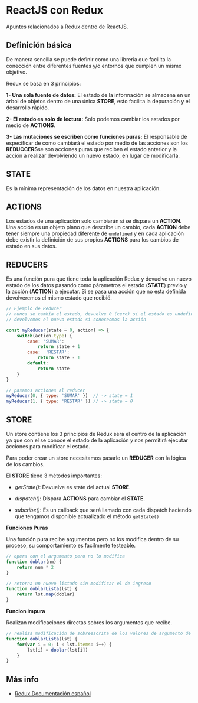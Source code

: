 # ReactJS con Redux

Apuntes relacionados a Redux dentro de ReactJS.

## Definición básica

De manera sencilla se puede definir como una libreria que facilita la conección entre diferentes fuentes y/o entornos que cumplen un mismo objetivo.

Redux se basa en 3 principios: 

**1- Una sola fuente de datos:** El estado de la información se almacena en un árbol de objetos dentro de una única **STORE**, esto facilita la depuración y el desarrollo rápido.

**2- El estado es solo de lectura:** Solo podemos cambiar los estados por medio de **ACTIONS**.

**3- Las mutaciones se escriben como funciones puras:** El responsable de especificar de como cambiará el estado por medio de las acciones son los **REDUCCERS**se son acciones puras que reciben el estado anterior y la acción a realizar devolviendo un nuevo estado, en lugar de modificarla.

## STATE

Es la mínima representación de los datos en nuestra aplicación.

## ACTIONS

Los estados de una aplicación solo cambiarán si se dispara un **ACTION**. Una acción es un objeto plano que describe un cambio, cada **ACTION** debe tener siempre una propiedad diferente de `undefined` y en cada aplicación debe existir la definición de sus propios **ACTIONS** para los cambios de estado en sus datos.

## REDUCERS

Es una función pura que tiene toda la aplicación Redux y devuelve un nuevo estado de los datos pasando como párametros el estado (**STATE**) previo y la acción (**ACTION**) a ejecutar. Si se pasa una acción que no esta definida devolveremos el mismo estado que recibió.

```js
// Ejemplo de Reducer
// nunca se cambia el estado, devuelve 0 (cero) si el estado es undefined
// devolvemos el nuevo estado si conoceomos la acción

const myReducer(state = 0, action) => {
    switch(action.type) {
        case: 'SUMAR':
            return state + 1
        case:  'RESTAR':
            return state - 1
        default: 
            return state
    }
}

// pasamos acciones al reducer
myReducer(0, { type: 'SUMAR' })  // -> state = 1
myReducer(1, { type: 'RESTAR' }) // -> state = 0
```

## STORE

Un store contiene los 3 principios de Redux será el centro de la aplicación ya que con el se conoce el estado de la aplicación y nos permitirá ejecutar acciones para modificar el estado.

Para poder crear un store necesitamos pasarle un **REDUCER** con la lógica de los cambios.

El **STORE** tiene 3 métodos importantes:

- _getState()_: Devuelve es state del actual **STORE**.

- _dispatch()_: Dispara **ACTIONS** para cambiar el **STATE**.

- _subcribe()_: Es un callback que será llamado con cada dispatch haciendo que tengamos disponible actualizado el método `getState()`

**Funciones Puras**

Una función pura recibe argumentos pero no los modifica dentro de su proceso, su comportamiento es facilmente testeable.

```js
// opera con el argumento pero no lo modifica
function doblar(nm) {
    return num * 2
}

// retorna un nuevo listado sin modificar el de ingreso
function doblarLista(lst) {
    return lst.map(doblar)
}
```

**Funcion impura**

Realizan modificaciones directas sobres los argumentos que recibe.

```js
// realiza modificación de sobreescrita de los valores de argumento de entrada
function doblarLista(lst) {
    for(var i = 0; i < lst.items: i++) {
        lst[i] = doblar(lst[i])
    }
}
```

## Más info

- [Redux Documentación español](https://es.redux.js.org/)